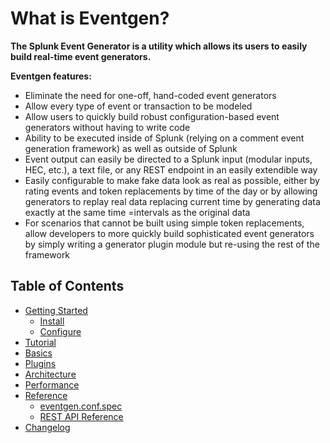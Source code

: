 # What is Eventgen?

**The Splunk Event Generator is a utility which allows its users to easily build real-time event generators.**

**Eventgen features:**
* Eliminate the need for one-off, hand-coded event generators
* Allow every type of event or transaction to be modeled
* Allow users to quickly build robust configuration-based event generators without having to write code
* Ability to be executed inside of Splunk (relying on a comment event generation framework) as well as outside of Splunk
* Event output can easily be directed to a Splunk input (modular inputs, HEC, etc.), a text file, or any REST endpoint in an easily extendible way
* Easily configurable to make fake data look as real as possible, either by rating events and token replacements by time of the day or by allowing generators to replay real data replacing current time by generating data exactly at the same time =intervals as the original data
* For scenarios that cannot be built using simple token replacements, allow developers to more quickly build sophisticated event generators by simply writing a generator plugin module but re-using the rest of the framework

## Table of Contents

* [Getting Started](SETUP.md)
    * [Install](SETUP.md#install)
    * [Configure](CONFIGURE.md)
* [Tutorial](TUTORIAL.md)
* [Basics](BASICS.md)
* [Plugins](PLUGINS.md)
* [Architecture](ARCHITECTURE.md)
* [Performance](PERFORMANCE.md)
* [Reference](REFERENCE.md)
    * [eventgen.conf.spec](REFERENCE.md#eventgenconfspec)
    * [REST API Reference](REFERENCE.md#rest-api-reference)
* [Changelog](CHANGELOG.md)

